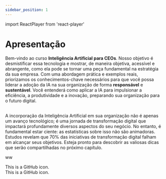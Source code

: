 ```yaml
---
sidebar_position: 1
---
```

import ReactPlayer from 'react-player'

# Apresentação

Bem-vindo ao curso **Inteligência Artificial para CEOs**. Nosso objetivo é desmistificar essa tecnologia e mostrar, de maneira objetiva, acessível e abrangente, como ela pode se tornar uma peça fundamental na estratégia da sua empresa. Com uma abordagem prática e exemplos reais, priorizamos os conhecimentos-chave necessários para que você possa liderar a adoção da IA na sua organização de forma **responsável** e **sustentável**. Você entenderá como aplicar a IA para impulsionar a eficiência, a produtividade e a inovação, preparando sua organização para o futuro digital.

<center>
<ReactPlayer url='https://youtu.be/qVZZFQ-brA4' controls='true' />
</center>
<br />
A incorporação da Inteligência Artificial em sua organização não é apenas um avanço tecnológico; é uma jornada de transformação digital que impactará profundamente diversos aspectos do seu negócio. No entanto, é fundamental estar ciente: as estatísticas sobre isso não são animadoras. Estudos revelam que 70% das iniciativas de transformação digital falham em alcançar seus objetivos. Esteja pronto para descobrir as valiosas dicas que serão compartilhadas no próximo capítulo. 

<i class="fas fa-graduation-cap"></i>ww
<i className="fa fa-twitter"></i>

<FAIcon icon="fas fa-graduation-cap" size="4x" /> This is a GitHub icon.<br />
<FAIcon icon="fa-brands fa-github" size="4x" /> This is a GitHub icon.